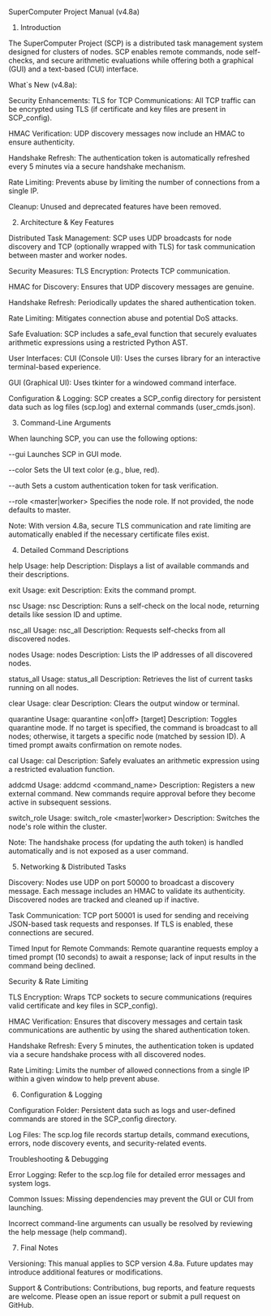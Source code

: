 SuperComputer Project Manual (v4.8a)

1. Introduction

The SuperComputer Project (SCP) is a distributed task management system designed for clusters of nodes.
SCP enables remote commands, node self-checks, and secure arithmetic evaluations while offering both a graphical (GUI) and a text-based (CUI) interface.

What`s New (v4.8a):

Security Enhancements:
TLS for TCP Communications: All TCP traffic can be encrypted using TLS (if certificate and key files are present in SCP_config).

HMAC Verification: UDP discovery messages now include an HMAC to ensure authenticity.

Handshake Refresh: The authentication token is automatically refreshed every 5 minutes via a secure handshake mechanism.

Rate Limiting: Prevents abuse by limiting the number of connections from a single IP.

Cleanup: Unused and deprecated features have been removed.

2. Architecture & Key Features

Distributed Task Management:
SCP uses UDP broadcasts for node discovery and TCP (optionally wrapped with TLS) for task communication between master and worker nodes.

Security Measures:
TLS Encryption: Protects TCP communication.

HMAC for Discovery: Ensures that UDP discovery messages are genuine.

Handshake Refresh: Periodically updates the shared authentication token.

Rate Limiting: Mitigates connection abuse and potential DoS attacks.

Safe Evaluation:
SCP includes a safe_eval function that securely evaluates arithmetic expressions using a restricted Python AST.

User Interfaces:
CUI (Console UI): Uses the curses library for an interactive terminal-based experience.

GUI (Graphical UI): Uses tkinter for a windowed command interface.

Configuration & Logging:
SCP creates a SCP_config directory for persistent data such as log files (scp.log) and external commands (user_cmds.json).

3. Command-Line Arguments

When launching SCP, you can use the following options:

--gui
Launches SCP in GUI mode.

--color <color>
Sets the UI text color (e.g., blue, red).

--auth <token>
Sets a custom authentication token for task verification.

--role <master|worker>
Specifies the node role. If not provided, the node defaults to master.

Note: With version 4.8a, secure TLS communication and rate limiting are automatically enabled if the necessary certificate files exist.

4. Detailed Command Descriptions

help
Usage: help
Description: Displays a list of available commands and their descriptions.

exit
Usage: exit
Description: Exits the command prompt.

nsc
Usage: nsc
Description: Runs a self-check on the local node, returning details like session ID and uptime.

nsc_all
Usage: nsc_all
Description: Requests self-checks from all discovered nodes.

nodes
Usage: nodes
Description: Lists the IP addresses of all discovered nodes.

status_all
Usage: status_all
Description: Retrieves the list of current tasks running on all nodes.

clear
Usage: clear
Description: Clears the output window or terminal.

quarantine
Usage: quarantine <on|off> [target]
Description: Toggles quarantine mode. If no target is specified, the command is broadcast to all nodes; otherwise, it targets a specific node (matched by session ID). A timed prompt awaits confirmation on remote nodes.

cal
Usage: cal <expression>
Description: Safely evaluates an arithmetic expression using a restricted evaluation function.

addcmd
Usage: addcmd <command_name> <lambda code>
Description: Registers a new external command. New commands require approval before they become active in subsequent sessions.

switch_role
Usage: switch_role <master|worker>
Description: Switches the node's role within the cluster.

Note: The handshake process (for updating the auth token) is handled automatically and is not exposed as a user command.

5. Networking & Distributed Tasks

Discovery:
Nodes use UDP on port 50000 to broadcast a discovery message. Each message includes an HMAC to validate its authenticity. Discovered nodes are tracked and cleaned up if inactive.

Task Communication:
TCP port 50001 is used for sending and receiving JSON-based task requests and responses. If TLS is enabled, these connections are secured.

Timed Input for Remote Commands:
Remote quarantine requests employ a timed prompt (10 seconds) to await a response; lack of input results in the command being declined.

Security & Rate Limiting

TLS Encryption:
Wraps TCP sockets to secure communications (requires valid certificate and key files in SCP_config).

HMAC Verification:
Ensures that discovery messages and certain task communications are authentic by using the shared authentication token.

Handshake Refresh:
Every 5 minutes, the authentication token is updated via a secure handshake process with all discovered nodes.

Rate Limiting:
Limits the number of allowed connections from a single IP within a given window to help prevent abuse.

6. Configuration & Logging

Configuration Folder:
Persistent data such as logs and user-defined commands are stored in the SCP_config directory.

Log Files:
The scp.log file records startup details, command executions, errors, node discovery events, and security-related events.

Troubleshooting & Debugging

Error Logging:
Refer to the scp.log file for detailed error messages and system logs.

Common Issues:
Missing dependencies may prevent the GUI or CUI from launching.

Incorrect command-line arguments can usually be resolved by reviewing the help message (help command).

7. Final Notes

Versioning:
This manual applies to SCP version 4.8a. Future updates may introduce additional features or modifications.

Support & Contributions:
Contributions, bug reports, and feature requests are welcome. Please open an issue report or submit a pull request on GitHub.
